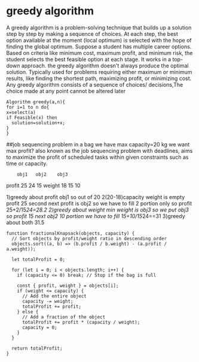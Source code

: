 # greedy algorithm

A greedy algorithm is a problem-solving technique that builds up a solution step by step by making a sequence of choices. At each step, the best option available at the moment (local optimum) is selected with the hope of finding the global optimum.
Suppose a student has multiple career options. Based on criteria like minimum cost, maximum profit, and minimum risk, the student selects the best feasible option at each stage.
It works in a top-down approach.
the greedy algorithm doesn't always produce the optimal solution.
Typically used for problems requiring either maximum or minimum results, like finding the shortest path, maximizing profit, or minimizing cost.
Any greedy algorithm consists of a sequence of choices/ decisions,The choice made at any point cannot be altered later

```
Algorithm greedy(a,n){
for i=1 to n do{
x=select(a)
if Feasible(x) then
  solution=solution+x;
}
}
```

##job sequencing problem
in a bag we have max capacity=20 kg we want max profit?
also known as the job sequencing problem with deadlines, aims to maximize the profit of scheduled tasks within given constraints such as time or capacity.

        obj1   obj2    obj3

profit 25 24 15
weight 18 15 10

1)greedy about profit
obj1 so out of 20 2(20-18)capacity weight is empty profit 25
second next profit is obj2 so we have to fill 2 portion only so profit 25+2/15*24=28.2
2)greedy about weight
min weight is obj3 so we put obj3 so profit 15
next obj2 10 portion we have to fill 15+10/15*24==31
3)greedy about both 31.5

```
function fractionalKnapsack(objects, capacity) {
  // Sort objects by profit/weight ratio in descending order
  objects.sort((a, b) => (b.profit / b.weight) - (a.profit / a.weight));

  let totalProfit = 0;

  for (let i = 0; i < objects.length; i++) {
    if (capacity <= 0) break; // Stop if the bag is full

    const { profit, weight } = objects[i];
    if (weight <= capacity) {
      // Add the entire object
      capacity -= weight;
      totalProfit += profit;
    } else {
      // Add a fraction of the object
      totalProfit += profit * (capacity / weight);
      capacity = 0;
    }
  }

  return totalProfit;
}
```
